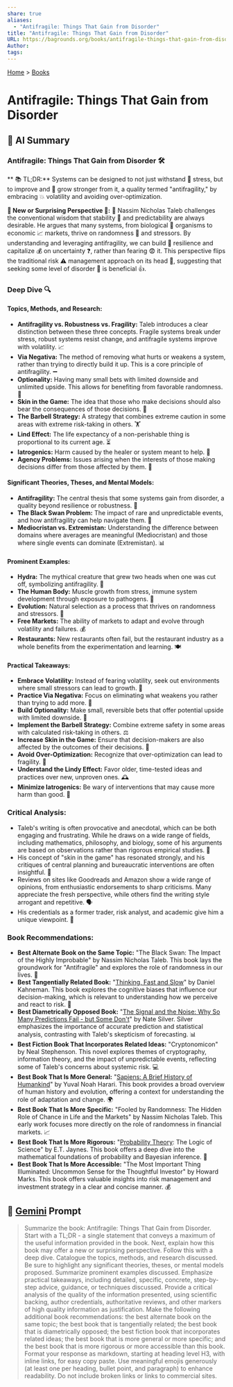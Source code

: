 ```yaml
---
share: true
aliases:
  - "Antifragile: Things That Gain from Disorder"
title: "Antifragile: Things That Gain from Disorder"
URL: https://bagrounds.org/books/antifragile-things-that-gain-from-disorder
Author: 
tags: 
---
```

[Home](../index.md) > [Books](./index.md)  
# Antifragile: Things That Gain from Disorder  
## 🤖 AI Summary  
### Antifragile: Things That Gain from Disorder 🛠️  
** 📚 TL;DR:** Systems can be designed to not just withstand 💪 stress, but to improve and 🌱 grow stronger from it, a quality termed "antifragility," by embracing 💥 volatility and avoiding over-optimization.  
  
**🤯 New or Surprising Perspective 🤯:** 🧠 Nassim Nicholas Taleb challenges the conventional wisdom that stability 🧘 and predictability are always desirable. He argues that many systems, from biological 🦠 organisms to economic 📈 markets, thrive on randomness 🎲 and stressors. By understanding and leveraging antifragility, we can build 🧱 resilience and capitalize 💰 on uncertainty ❓, rather than fearing 😨 it. This perspective flips the traditional risk ⚠️ management approach on its head 🔄, suggesting that seeking some level of disorder 🤪 is beneficial 👍.  
  
### Deep Dive 🔍  
#### **Topics, Methods, and Research:**  
* **Antifragility vs. Robustness vs. Fragility:** Taleb introduces a clear distinction between these three concepts. Fragile systems break under stress, robust systems resist change, and antifragile systems improve with volatility. 📈  
* **Via Negativa:** The method of removing what hurts or weakens a system, rather than trying to directly build it up. This is a core principle of antifragility. ➖  
* **Optionality:** Having many small bets with limited downside and unlimited upside. This allows for benefiting from favorable randomness. 🎲  
* **Skin in the Game:** The idea that those who make decisions should also bear the consequences of those decisions. 🎯  
* **The Barbell Strategy:** A strategy that combines extreme caution in some areas with extreme risk-taking in others. 🏋️  
* **Lind Effect:** The life expectancy of a non-perishable thing is proportional to its current age. ⏳  
* **Iatrogenics:** Harm caused by the healer or system meant to help. 🤕  
* **Agency Problems:** Issues arising when the interests of those making decisions differ from those affected by them. 🤝  
  
#### **Significant Theories, Theses, and Mental Models:**  
* **Antifragility:** The central thesis that some systems gain from disorder, a quality beyond resilience or robustness. 🚀  
* **The Black Swan Problem:** The impact of rare and unpredictable events, and how antifragility can help navigate them. 🦢  
* **Mediocristan vs. Extremistan:** Understanding the difference between domains where averages are meaningful (Mediocristan) and those where single events can dominate (Extremistan). 📊  
  
#### **Prominent Examples:**  
* **Hydra:** The mythical creature that grew two heads when one was cut off, symbolizing antifragility. 🐉  
* **The Human Body:** Muscle growth from stress, immune system development through exposure to pathogens. 💪  
* **Evolution:** Natural selection as a process that thrives on randomness and stressors. 🧬  
* **Free Markets:** The ability of markets to adapt and evolve through volatility and failures. 💰  
* **Restaurants:** New restaurants often fail, but the restaurant industry as a whole benefits from the experimentation and learning. 🍽️  
  
#### **Practical Takeaways:**  
* **Embrace Volatility:** Instead of fearing volatility, seek out environments where small stressors can lead to growth. 🌊  
* **Practice Via Negativa:** Focus on eliminating what weakens you rather than trying to add more. 🚫  
* **Build Optionality:** Make small, reversible bets that offer potential upside with limited downside. 🎰  
* **Implement the Barbell Strategy:** Combine extreme safety in some areas with calculated risk-taking in others. ⚖️  
* **Increase Skin in the Game:** Ensure that decision-makers are also affected by the outcomes of their decisions. 💼  
* **Avoid Over-Optimization:** Recognize that over-optimization can lead to fragility. 🤖  
* **Understand the Lindy Effect:** Favor older, time-tested ideas and practices over new, unproven ones. 🕰️  
* **Minimize Iatrogenics:** Be wary of interventions that may cause more harm than good. 💊  
  
### **Critical Analysis:**  
* Taleb's writing is often provocative and anecdotal, which can be both engaging and frustrating. While he draws on a wide range of fields, including mathematics, philosophy, and biology, some of his arguments are based on observations rather than rigorous empirical studies. 🧐  
* His concept of "skin in the game" has resonated strongly, and his critiques of central planning and bureaucratic interventions are often insightful. 📜  
* Reviews on sites like Goodreads and Amazon show a wide range of opinions, from enthusiastic endorsements to sharp criticisms. Many appreciate the fresh perspective, while others find the writing style arrogant and repetitive. 🗣️  
* His credentials as a former trader, risk analyst, and academic give him a unique viewpoint. 🧠  
  
### **Book Recommendations:**  
* **Best Alternate Book on the Same Topic:** "The Black Swan: The Impact of the Highly Improbable" by Nassim Nicholas Taleb. This book lays the groundwork for "Antifragile" and explores the role of randomness in our lives. 🦢  
* **Best Tangentially Related Book:** "[Thinking, Fast and Slow](./thinking-fast-and-slow.md)" by Daniel Kahneman. This book explores the cognitive biases that influence our decision-making, which is relevant to understanding how we perceive and react to risk. 🧠  
* **Best Diametrically Opposed Book:** "[The Signal and the Noise: Why So Many Predictions Fail - but Some Don't](./the-signal-and-the-noise.md)" by Nate Silver. Silver emphasizes the importance of accurate prediction and statistical analysis, contrasting with Taleb's skepticism of forecasting. 📊  
* **Best Fiction Book That Incorporates Related Ideas:** "Cryptonomicon" by Neal Stephenson. This novel explores themes of cryptography, information theory, and the impact of unpredictable events, reflecting some of Taleb's concerns about systemic risk. 💻  
* **Best Book That Is More General:** "[Sapiens: A Brief History of Humankind](./sapiens-a-brief-history-of-humankind.md)" by Yuval Noah Harari. This book provides a broad overview of human history and evolution, offering a context for understanding the role of adaptation and change. 🌍  
* **Best Book That Is More Specific:** "Fooled by Randomness: The Hidden Role of Chance in Life and the Markets" by Nassim Nicholas Taleb. This early work focuses more directly on the role of randomness in financial markets. 📈  
* **Best Book That Is More Rigorous:** "[Probability Theory](./probability-theory.md): The Logic of Science" by E.T. Jaynes. This book offers a deep dive into the mathematical foundations of probability and Bayesian inference. 🧮  
* **Best Book That Is More Accessible:** "The Most Important Thing Illuminated: Uncommon Sense for the Thoughtful Investor" by Howard Marks. This book offers valuable insights into risk management and investment strategy in a clear and concise manner. 💰  
  
## 💬 [Gemini](https://gemini.google.com) Prompt  
> Summarize the book: Antifragile: Things That Gain from Disorder. Start with a TL;DR - a single statement that conveys a maximum of the useful information provided in the book. Next, explain how this book may offer a new or surprising perspective. Follow this with a deep dive. Catalogue the topics, methods, and research discussed. Be sure to highlight any significant theories, theses, or mental models proposed. Summarize prominent examples discussed. Emphasize practical takeaways, including detailed, specific, concrete, step-by-step advice, guidance, or techniques discussed. Provide a critical analysis of the quality of the information presented, using scientific backing, author credentials, authoritative reviews, and other markers of high quality information as justification. Make the following additional book recommendations: the best alternate book on the same topic; the best book that is tangentially related; the best book that is diametrically opposed; the best fiction book that incorporates related ideas; the best book that is more general or more specific; and the best book that is more rigorous or more accessible than this book. Format your response as markdown, starting at heading level H3, with inline links, for easy copy paste. Use meaningful emojis generously (at least one per heading, bullet point, and paragraph) to enhance readability. Do not include broken links or links to commercial sites.